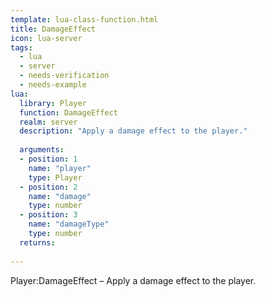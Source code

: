 ```yaml
---
template: lua-class-function.html
title: DamageEffect
icon: lua-server
tags:
  - lua
  - server
  - needs-verification
  - needs-example
lua:
  library: Player
  function: DamageEffect
  realm: server
  description: "Apply a damage effect to the player."
  
  arguments:
  - position: 1
    name: "player"
    type: Player
  - position: 2
    name: "damage"
    type: number
  - position: 3
    name: "damageType"
    type: number
  returns:
    
---
```


<div class="lua__search__keywords">
Player:DamageEffect &#x2013; Apply a damage effect to the player.
</div>
